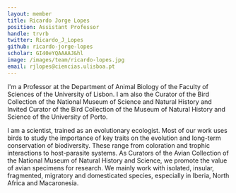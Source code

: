 ```yaml
---
layout: member
title: Ricardo Jorge Lopes
position: Assistant Professor
handle: trvrb
twitter: Ricardo_J_Lopes
github: ricardo-jorge-lopes
scholar: GI40eYQAAAAJ&hl
image: /images/team/ricardo-lopes.jpg
email: rjlopes@ciencias.ulisboa.pt
---
```


I'm a Professor at the Department of Animal Biology of the Faculty of Sciences of the University of Lisbon. I am also the Curator of the Bird Collection of the National Museum of Science and Natural History and Invited Curator of the Bird Collection of the Museum of Natural History and Science of the University of Porto.

I am a scientist, trained as an evolutionary ecologist. Most of our work uses birds to study the importance of key traits on the evolution and long-term conservation of biodiversity. These range from coloration and trophic interactions to host-parasite systems. As Curators of the Avian Collection of the National Museum of Natural History and Science, we promote the value of avian specimens for research. We mainly work with isolated, insular, fragmented, migratory and domesticated species, especially in Iberia, North Africa and Macaronesia.
